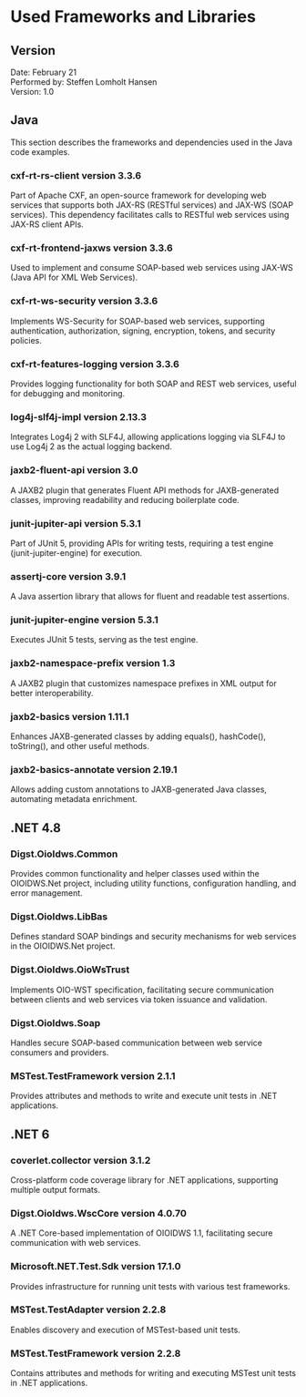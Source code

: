 Used Frameworks and Libraries
=============================

Version
-------

Date: February 21\
Performed by: Steffen Lomholt Hansen\
Version: 1.0

Java
----

This section describes the frameworks and dependencies used in the Java code examples.

### cxf-rt-rs-client version 3.3.6

Part of Apache CXF, an open-source framework for developing web services that supports both JAX-RS (RESTful services) and JAX-WS (SOAP services). This dependency facilitates calls to RESTful web services using JAX-RS client APIs.

### cxf-rt-frontend-jaxws version 3.3.6

Used to implement and consume SOAP-based web services using JAX-WS (Java API for XML Web Services).

### cxf-rt-ws-security version 3.3.6

Implements WS-Security for SOAP-based web services, supporting authentication, authorization, signing, encryption, tokens, and security policies.

### cxf-rt-features-logging version 3.3.6

Provides logging functionality for both SOAP and REST web services, useful for debugging and monitoring.

### log4j-slf4j-impl version 2.13.3

Integrates Log4j 2 with SLF4J, allowing applications logging via SLF4J to use Log4j 2 as the actual logging backend.

### jaxb2-fluent-api version 3.0

A JAXB2 plugin that generates Fluent API methods for JAXB-generated classes, improving readability and reducing boilerplate code.

### junit-jupiter-api version 5.3.1

Part of JUnit 5, providing APIs for writing tests, requiring a test engine (junit-jupiter-engine) for execution.

### assertj-core version 3.9.1

A Java assertion library that allows for fluent and readable test assertions.

### junit-jupiter-engine version 5.3.1

Executes JUnit 5 tests, serving as the test engine.

### jaxb2-namespace-prefix version 1.3

A JAXB2 plugin that customizes namespace prefixes in XML output for better interoperability.

### jaxb2-basics version 1.11.1

Enhances JAXB-generated classes by adding equals(), hashCode(), toString(), and other useful methods.

### jaxb2-basics-annotate version 2.19.1

Allows adding custom annotations to JAXB-generated Java classes, automating metadata enrichment.

.NET 4.8
--------

### Digst.OioIdws.Common

Provides common functionality and helper classes used within the OIOIDWS.Net project, including utility functions, configuration handling, and error management.

### Digst.OioIdws.LibBas

Defines standard SOAP bindings and security mechanisms for web services in the OIOIDWS.Net project.

### Digst.OioIdws.OioWsTrust

Implements OIO-WST specification, facilitating secure communication between clients and web services via token issuance and validation.

### Digst.OioIdws.Soap

Handles secure SOAP-based communication between web service consumers and providers.

### MSTest.TestFramework version 2.1.1

Provides attributes and methods to write and execute unit tests in .NET applications.

.NET 6
------

### coverlet.collector version 3.1.2

Cross-platform code coverage library for .NET applications, supporting multiple output formats.

### Digst.OioIdws.WscCore version 4.0.70

A .NET Core-based implementation of OIOIDWS 1.1, facilitating secure communication with web services.

### Microsoft.NET.Test.Sdk version 17.1.0

Provides infrastructure for running unit tests with various test frameworks.

### MSTest.TestAdapter version 2.2.8

Enables discovery and execution of MSTest-based unit tests.

### MSTest.TestFramework version 2.2.8

Contains attributes and methods for writing and executing MSTest unit tests in .NET applications.
